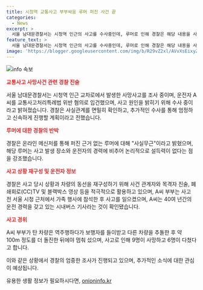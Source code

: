 ```yaml
---
title: 시청역 교통사고 부부싸움 루머 퍼진 사건 끝
categories:
  - News
excerpt: >
  서울 남대문경찰서는 시청역 인근의 사고를 수사중인데, 루머로 인해 경찰은 해당 내용을 사실무근으로 반박했다. 운전자 A씨는 교통사고처리특례법 위반 혐의로 입건되었고, 사고 원인을 규명하기 위해 수사가 진행 중이다. A씨는 경기도 안산 소재의 시내버스 기사로 알려져 있으며, 사고로 인해 갈비뼈 골절로 입원했다. 또한, 사고 당일 A씨 부부는 웨스틴조선호텔에서 칠순 잔치에 참석한 후 사고가 발생했으며, 서울시장인 오세훈은 희생자의 빈소를 조문하며 사고의 안타까움을 표현했다. 해당 사고에 관련한 루머가 확산되었지만, 경찰은 엄정하고 신속한 수사를 약속했다.
feature_text: >
  서울 남대문경찰서는 시청역 인근의 사고를 수사중인데, 루머로 인해 경찰은 해당 내용을 사실무근으로 반박했다. 운전자 A씨는 교통사고처리특례법 위반 혐의로 입건되었고, 사고 원인을 규명하기 위해 수사가 진행 중이다. A씨는 경기도 안산 소재의 시내버스 기사로 알려져 있으며, 사고로 인해 갈비뼈 골절로 입원했다. 또한, 사고 당일 A씨 부부는 웨스틴조선호텔에서 칠순 잔치에 참석한 후 사고가 발생했으며, 서울시장인 오세훈은 희생자의 빈소를 조문하며 사고의 안타까움을 표현했다. 해당 사고에 관련한 루머가 확산되었지만, 경찰은 엄정하고 신속한 수사를 약속했다.
image: 'https://blogger.googleusercontent.com/img/b/R29vZ2xl/AVvXsEixyZcFfHzMRdzZMjFBmAUKJYCLCGyLL1o632UiGVXcaFdKo_bkvkuCioo0uUKlGfBVcT3P84aROyZIXSBEx3Aw5nCQ3pTgDom1WDC4m8eifvWiAmWEEVb4x6G_l8C0QH225ldMjyaFvpxGEBGNO37VmDTDMHGhJPq73UglMfDca1-0aw/s1600/blogspot.png'
---
```


<p><img src="https://blogger.googleusercontent.com/img/b/R29vZ2xl/AVvXsEixyZcFfHzMRdzZMjFBmAUKJYCLCGyLL1o632UiGVXcaFdKo_bkvkuCioo0uUKlGfBVcT3P84aROyZIXSBEx3Aw5nCQ3pTgDom1WDC4m8eifvWiAmWEEVb4x6G_l8C0QH225ldMjyaFvpxGEBGNO37VmDTDMHGhJPq73UglMfDca1-0aw/s1600/blogspot.png" alt="info 속보" /></p>

<p><b><span style="color: #ee2323;">교통사고 사망사건 관련 경찰 진술</span></b></p>

<p data-ke-size="size16">서울 남대문경찰서는 시청역 인근 교차로에서 발생한 사망사고를 조사 중이며, 운전자 A씨를 교통사고처리특례법 위반 혐의로 입건했으며, 사고 원인을 밝히기 위해 수사 중이라고 밝혀졌습니다. 경찰은 사실관계를 면밀히 확인하고, 추가적인 수사를 통해 엄정하고 신속하게 진행할 계획이라고 전했습니다.</p>

<p><b><span style="color: #ee2323;">루머에 대한 경찰의 반박</span></b></p>

<p data-ke-size="size16">경찰은 온라인 메신저를 통해 퍼진 근거 없는 루머에 대해 "사실무근"이라고 밝혔으며, 해당 루머는 사고 발생 장소와 운전자의 경력에 비추어 논리적으로 설득력이 없다는 점을 강조했습니다.</p>

<p><b><span style="color: #ee2323;">사고 상황 재구성 및 운전자 정보</span></b></p>

<p data-ke-size="size16">경찰은 사고 당시 상황과 차량의 동선을 재구성하기 위해 사건 관계자와 목격자 진술, 폐쇄회로(CC)TV 및 블랙박스 영상 등을 적극적으로 활용하고 있으며, A씨 부부는 사고 전 서울 시청 근처에서 가족 행사에 참석한 후 사고를 일으켰으며, A씨는 40여 년간의 운전 경력을 갖고 있는 시내버스 기사라는 것이 확인됐습니다.</p>

<p><b><span style="color: #ee2323;">사고 경위</span></b></p>

<p data-ke-size="size16">A씨 부부가 탄 차량은 역주행하다가 보행자를 들이받고 다른 차량을 추돌한 후 약 100m 정도를 더 돌진한 뒤에야 멈춰 섰으며, 사고로 인해 9명이 사망하고 6명이 다쳤다고 합니다.</p>

<p>이와 같은 상황에서 경찰의 엄중한 조사가 진행되고 있으며, 추가적인 소식에 대한 관심이 예상됩니다.</p>
유용한 생활 정보가 필요하시다면, <a href="https://onioninfo.kr" rel="dofollow">onioninfo.kr</a>


